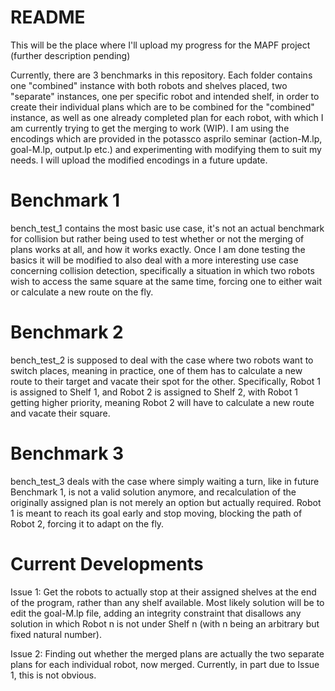 # README
This will be the place where I'll upload my progress for the MAPF project (further description pending)

Currently, there are 3 benchmarks in this repository. Each folder contains one "combined" instance with both robots and shelves placed, two "separate" instances, one per specific robot and intended shelf, in order to create their individual plans which are to be combined for the "combined" instance, as well as one already completed plan for each robot, with which I am currently trying to get the merging to work (WIP).
I am using the encodings which are provided in the potassco asprilo seminar (action-M.lp, goal-M.lp, output.lp etc.) and experimenting with modifying them to suit my needs. I will upload the modified encodings in a future update.

# Benchmark 1
bench_test_1 contains the most basic use case, it's not an actual benchmark for collision but rather being used to test whether or not the merging of plans works at all, and how it works exactly. Once I am done testing the basics it will be modified to also deal with a more interesting use case concerning collision detection, specifically a situation in which two robots wish to access the same square at the same time, forcing one to either wait or calculate a new route on the fly.

# Benchmark 2
bench_test_2 is supposed to deal with the case where two robots want to switch places, meaning in practice, one of them has to calculate a new route to their target and vacate their spot for the other. Specifically, Robot 1 is assigned to Shelf 1, and Robot 2 is assigned to Shelf 2, with Robot 1 getting higher priority, meaning Robot 2 will have to calculate a new route and vacate their square.

# Benchmark 3
bench_test_3 deals with the case where simply waiting a turn, like in future Benchmark 1, is not a valid solution anymore, and recalculation of the originally assigned plan is not merely an option but actually required. Robot 1 is meant to reach its goal early and stop moving, blocking the path of Robot 2, forcing it to adapt on the fly.

# Current Developments
Issue 1: Get the robots to actually stop at their assigned shelves at the end of the program, rather than any shelf available. Most likely solution will be to edit the goal-M.lp file, adding an integrity constraint that disallows any solution in which Robot n is not under Shelf n (with n being an arbitrary but fixed natural number).

Issue 2: Finding out whether the merged plans are actually the two separate plans for each individual robot, now merged. Currently, in part due to Issue 1, this is not obvious.
